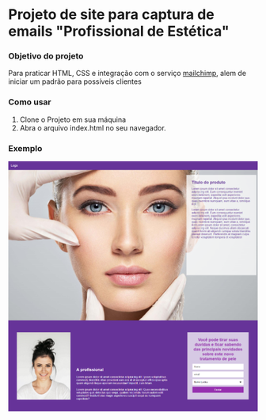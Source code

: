 # Projeto de site para captura de emails "Profissional de Estética"


<h3> Objetivo do projeto </h3>

Para praticar HTML, CSS e integração com o serviço [mailchimp](https://mailchimp.com/), alem de iniciar um padrão para possíveis clientes


<h3>Como usar</h3>

1. Clone o Projeto em sua máquina
2. Abra o arquivo index.html no seu navegador.


<h3>Exemplo</h3>

<img src="https://github.com/ERaines/PROJETO-SITE-ESTETICA/blob/main/imagens/print.png" alt="print" width="700"/>


